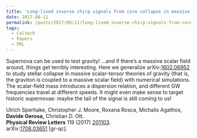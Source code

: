 ```yaml
---
title: 'Long-lived inverse chirp signals from core collapse in massive scalar-tensor gravity'
date: 2017-08-11
permalink: /posts/2017/08/11/long-lived-inverse-chirp-signals-from-core-collapse-in-massive-scalar-tensor-gravity
tags:
  - Caltech
  - Papers
  - PRL
---
```


Supernova can be used to test gravity! …and if there’s a massive scalar field around, things get terribly interesting. Here we generalize arXiv:[1602.06952](<http://arxiv.org/abs/arXiv:1602.06952>) to study stellar collapse in massive scalar-tensor theories of gravity (that is, the graviton is coupled to a massive scalar field) with numerical simulations. The scalar-field mass introduces a dispersion relation, and different GW frequencies travel at different speeds. It might even make sense to target historic supernovae: maybe the tail of the signal is still coming to us!

Ulrich Sperhake, Christopher J. Moore, Roxana Rosca, Michalis Agathos, **Davide Gerosa,** Christian D. Ott.  
**Physical Review Letters** 119 (2017) [201103](<https://journals.aps.org/prl/abstract/10.1103/PhysRevLett.119.201103>).  
arXiv:[1708.03651](<http://arxiv.org/abs/arXiv:1708.03651>) [gr-qc].

